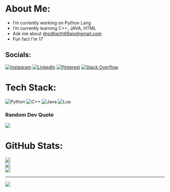 <img src="https://camo.githubusercontent.com/82291b0fe831bfc6781e07fc5090cbd0a8b912bb8b8d4fec0696c881834f81ac/68747470733a2f2f70726f626f742e6d656469612f394575424971676170492e676966" width="800" height="3">

# About Me:
- I’m currently working on Python Lang
- I’m currently learning C++, JAVA, HTML
- Ask me about @sidharth69aio@gmail.com
- Fun fact I'm 17


## Socials:
[![Instagram](https://img.shields.io/badge/Instagram-%23E4405F.svg?logo=Instagram&logoColor=white)](https://instagram.com/SIDHART_H69) [![LinkedIn](https://img.shields.io/badge/LinkedIn-%230077B5.svg?logo=linkedin&logoColor=white)](https://linkedin.com/in/siddharth-v-6b3361259) [![Pinterest](https://img.shields.io/badge/Pinterest-%23E60023.svg?logo=Pinterest&logoColor=white)](https://pinterest.com/sidharth69) [![Stack Overflow](https://img.shields.io/badge/-Stackoverflow-FE7A16?logo=stack-overflow&logoColor=white)](https://stackoverflow.com/users/21444524) 

# Tech Stack:
![Python](https://img.shields.io/badge/python-3670A0?style=plastic&logo=python&logoColor=ffdd54) ![C++](https://img.shields.io/badge/c++-%2300599C.svg?style=plastic&logo=c%2B%2B&logoColor=white) ![Java](https://img.shields.io/badge/java-%23ED8B00.svg?style=plastic&logo=java&logoColor=white) ![Lua](https://img.shields.io/badge/lua-%232C2D72.svg?style=plastic&logo=lua&logoColor=white)

### Random Dev Quote
![](https://quotes-github-readme.vercel.app/api?type=horizontal&theme=dark)

# GitHub Stats:
![](https://github-readme-stats.vercel.app/api?username=SIDDHU123M&theme=blue-green&hide_border=false&include_all_commits=false&count_private=true)<br/>
![](https://github-readme-streak-stats.herokuapp.com/?user=SIDDHU123M&theme=blue-green&hide_border=false)<br/>
![](https://github-readme-stats.vercel.app/api/top-langs/?username=SIDDHU123M&theme=blue-green&hide_border=false&include_all_commits=false&count_private=true&layout=compact)

---
[![](https://visitcount.itsvg.in/api?id=SIDDHU123M&icon=8&color=9)](https://visitcount.itsvg.in)
